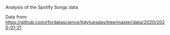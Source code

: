 Analysis of the Spotify Songs data 

Data from: https://github.com/rfordatascience/tidytuesday/tree/master/data/2020/2020-01-21
